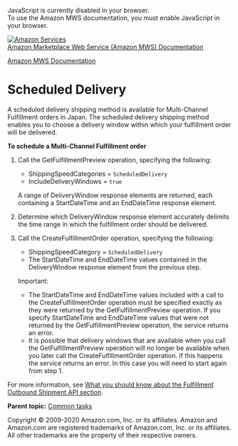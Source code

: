 <div id="MWSDX_noscript">

JavaScript is currently disabled in your browser.  
To use the Amazon MWS documentation, you must enable JavaScript in your
browser.

</div>

<div id="MWSDX_divtop">

[![Amazon
Services](https://images-na.ssl-images-amazon.com/images/G/08/mwsportal/fr_FR/amazonservices.gif "Amazon Services")](http://services.amazon.fr)  
<span id="MWSDX_titlebar">[Amazon Marketplace Web Service (Amazon MWS)
Documentation](https://developer.amazonservices.fr/gp/mws/docs.html)</span>

</div>

<div id="MWSDX_divbottom">

<div id="MWSDX_divleft">

<div id="MWSDX_toc">

</div>

</div>

<div id="MWSDX_divright">

<div id="MWSDX_content">

<span id="MWSDX_breadcrumbs">[Amazon MWS
Documentation](https://developer.amazonservices.fr/gp/mws/docs.html)</span>

Scheduled Delivery
==================

<div class="body conbody">

A scheduled delivery shipping method is available for <span
class="ph">Multi-Channel Fulfillment</span> orders in Japan. The
scheduled delivery shipping method enables you to choose a delivery
window within which your fulfillment order will be delivered.

**To schedule a <span class="ph">Multi-Channel Fulfillment</span>
order**

1.  Call the <span class="keyword apiname">GetFulfillmentPreview</span>
    operation, specifying the following:

    -   <span class="keyword parmname">ShippingSpeedCategories</span> =
        `ScheduledDelivery`
    -   <span class="keyword parmname">IncludeDeliveryWindows</span> =
        `true`

    A range of <span class="keyword parmname">DeliveryWindow</span>
    response elements are returned, each containing a <span
    class="keyword parmname">StartDateTime</span> and an <span
    class="keyword parmname">EndDateTime</span> response element.

2.  Determine which <span class="keyword parmname">DeliveryWindow</span>
    response element accurately delimits the time range in which the
    fulfillment order should be delivered.

3.  Call the <span class="keyword apiname">CreateFulfillmentOrder</span>
    operation, specifying the following:
    -   <span class="keyword parmname">ShippingSpeedCategory</span> =
        `ScheduledDelivery`
    -   The <span class="keyword parmname">StartDateTime</span> and
        <span class="keyword parmname">EndDateTime</span> values
        contained in the <span
        class="keyword parmname">DeliveryWindow</span> response element
        from the previous step.

    <div class="note important">

    <span class="importanttitle">Important:</span>
    -   The <span class="keyword parmname">StartDateTime</span> and
        <span class="keyword parmname">EndDateTime</span> values
        included with a call to the <span
        class="keyword apiname">CreateFulfillmentOrder</span> operation
        must be specified exactly as they were returned by the <span
        class="keyword apiname">GetFulfillmentPreview</span> operation.
        If you specify <span
        class="keyword parmname">StartDateTime</span> and <span
        class="keyword parmname">EndDateTime</span> values that were not
        returned by the <span
        class="keyword apiname">GetFulfillmentPreview</span> operation,
        the service returns an error.
    -   It is possible that delivery windows that are available when you
        call the <span
        class="keyword apiname">GetFulfillmentPreview</span> operation
        will no longer be available when you later call the <span
        class="keyword apiname">CreateFulfillmentOrder</span> operation.
        If this happens the service returns an error. In this case you
        will need to start again from step 1.

    </div>

For more information, see
<a href="../fba_outbound/FBAOutbound_Overview.md" class="xref">What you should know about the Fulfillment Outbound Shipment API section</a>.

</div>

<div class="related-links">

<div class="familylinks">

<div class="parentlink">

**Parent topic:**
<a href="../fba_guide/FBAGuide_CommonTasks.md" class="link">Common tasks</a>

</div>

</div>

</div>

<div id="MWSDX_footer">

Copyright © 2009-2020 Amazon.com, Inc. or its affiliates. Amazon and
Amazon.com are registered trademarks of Amazon.com, Inc. or its
affiliates. All other trademarks are the property of their respective
owners.

</div>

</div>

</div>

<div style="clear: both;">

</div>

</div>
